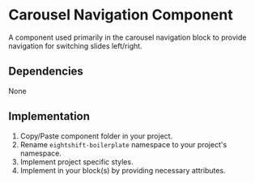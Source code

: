 # Carousel Navigation Component

A component used primarily in the carousel navigation block to provide navigation for switching slides left/right.

## Dependencies

None

## Implementation

1. Copy/Paste component folder in your project.
2. Rename `eightshift-boilerplate` namespace to your project's namespace.
3. Implement project specific styles.
4. Implement in your block(s) by providing necessary attributes.
